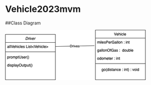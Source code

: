 # Vehicle2023mvm

##Class Diagram

![Vehicles Class Diagram](https://github.com/npnguyen36/Vehicle2023mvm/blob/main/Untitled%20Diagram.drawio.png)
